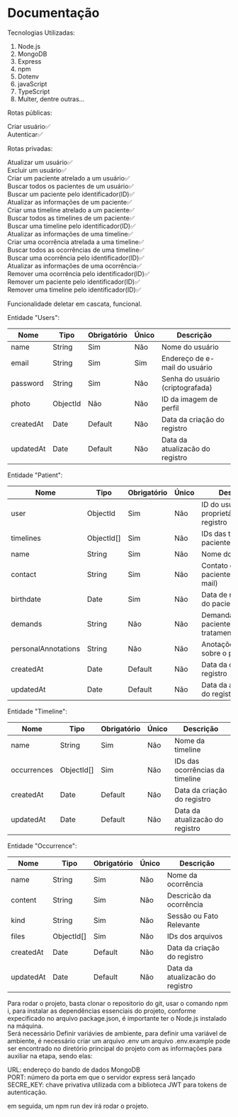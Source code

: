 ﻿# Documentação

Tecnologias Utilizadas:

1. Node.js
2. MongoDB
3. Express
4. npm
5. Dotenv
6. javaScript
7. TypeScript
8. Multer, dentre outras...

Rotas públicas:

Criar usuário:white_check_mark:<br />
Autenticar:white_check_mark:<br />

Rotas privadas:

Atualizar um usuário:white_check_mark:<br />
Excluir um usuário:white_check_mark:<br />
Criar um paciente atrelado a um usuário:white_check_mark:<br />
Buscar todos os pacientes de um usuário:white_check_mark:<br />
Buscar um paciente pelo identificador(ID):white_check_mark:<br />
Atualizar as informações de um paciente:white_check_mark:<br />
Criar uma timeline atrelado a um paciente:white_check_mark:<br />
Buscar todos as timelines de um paciente:white_check_mark:<br />
Buscar uma timeline pelo identificador(ID):white_check_mark:<br />
Atualizar as informações de uma timeline:white_check_mark:<br />
Criar uma ocorrência atrelada a uma timeline:white_check_mark:<br />
Buscar todos as ocorrências de uma timeline:white_check_mark:<br />
Buscar uma ocorrência pelo identificador(ID):white_check_mark:<br />
Atualizar as informações de uma ocorrência:white_check_mark:<br />
Remover uma ocorrência pelo identificador(ID):white_check_mark:<br />
Remover um paciente pelo identificador(ID):white_check_mark:<br />
Remover uma timeline pelo identificador(ID):white_check_mark:<br />

Funcionalidade deletar em cascata, funcional.

Entidade "Users":

Nome | Tipo |	Obrigatório |	Único |	Descrição
| --- | --- | --- | --- | --- |
name	| String |	Sim	| Não |	Nome  do  usuário
email |	String |	Sim |	Sim |	Endereço de e-mail do  usuário
password |	String |	Sim |	Não |	Senha do usuário (criptografada)
photo |	ObjectId |	Não |	Não |	ID da imagem de perfil
createdAt |	Date |	Default |	Não |	Data da criação do registro
updatedAt |	Date |	Default |	Não |	Data da atualizacão do registro

Entidade "Patient":

Nome |	Tipo |	Obrigatório |	Único |	Descrição
| --- | --- | --- | --- | --- |
user |	ObjectId |	Sim |	Não |	ID do usuário proprietário do registro
timelines |	ObjectId[] |	Sim |	Não |	IDs das timelines do paciente
name |	String |	Sim |	Não |	Nome  do paciente
contact |	String |	Sim |	Não |	Contato do paciente(TelefoneE-mail)
birthdate |	Date |	Sim |	Não |	Data de nascimento do paciente
demands |	String |	Não |	Não |	Demandas do paciente para tratamento
personalAnnotations |	String |	Não |	Não |	Anotações pessoais sobre o paciente
createdAt |	Date |	Default |	Não |	Data da criação do registro
updatedAt |	Date |	Default |	Não |	Data da atualizacão do registro

Entidade "Timeline":

Nome |	Tipo |	Obrigatório |	Único |	Descrição
| --- | --- | --- | --- | --- |
name |	String |	Sim |	Não |	Nome da timeline
occurrences |	ObjectId[] |	Sim |	Não |	IDs das ocorrências da timeline
createdAt |	Date |	Default |	Não |	Data da criação do registro
updatedAt |	Date |	Default |	Não |	Data da atualizacão do registro

Entidade "Occurrence":

Nome |	Tipo |	Obrigatório |	Único |	Descrição
| --- | --- | --- | --- | --- |
name |	String |	Sim |	Não |	Nome da ocorrência
content |	String |	Sim |	Não |	Descricão da ocorrência
kind |	String |	Sim |	Não |	Sessão ou Fato Relevante
files |	ObjectId[] |	Sim |	Não |	IDs dos arquivos
createdAt |	Date |	Default |	Não |	Data da criação do registro
updatedAt |	Date |	Default |	Não |	Data da atualizacão do registro


Para rodar o projeto, basta clonar o repositorio do git, usar o comando npm i, para instalar as dependências essenciais do projeto, conforme expecificado no arquivo package.json, é importante ter o Node.js instalado na máquina.<br />
Será necessário Definir variávies de ambiente, para definir uma variável de ambiente, é necessário criar um arquivo .env um arquivo .env.example pode ser encontrado no diretório principal do projeto com as informações para auxiliar na etapa, sendo elas:<br />

URL: endereço do bando de dados MongoDB<br />
PORT: número da porta em que o servidor express será lançado<br />
SECRE_KEY: chave privativa utilizada com a biblioteca JWT para tokens de autenticação.<br />

em seguida, um npm run dev irá rodar o projeto.<br />



